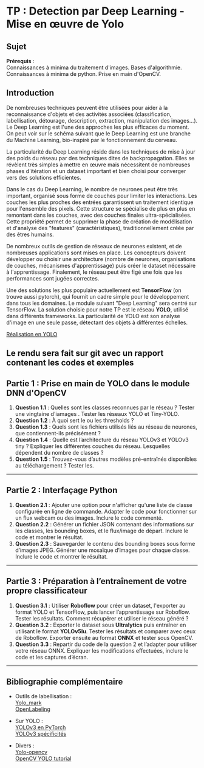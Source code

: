 # TP : Detection par Deep Learning - Mise en œuvre de Yolo

## Sujet

**Prérequis** :  
Connaissances à minima du traitement d'images. Bases d'algorithmie. Connaissances à minima de python. Prise en main d'OpenCV.

## Introduction
De nombreuses techniques peuvent être utilisées pour aider à la reconnaissance d'objets et des activités associées (classification, labellisation, détourage, description, extraction, manipulation des images…). Le Deep Learning est l'une des approches les plus efficaces du moment. On peut voir sur le schéma suivant que le Deep Learning est une branche du Machine Learning, bio-inspiré par le fonctionnement du cerveau.

La particularité du Deep Learning réside dans les techniques de mise à jour des poids du réseau par des techniques dites de backpropagation. Elles se révèlent très simples à mettre en œuvre mais nécessitent de nombreuses phases d'itération et un dataset important et bien choisi pour converger vers des solutions efficientes.

Dans le cas du Deep Learning, le nombre de neurones peut être très important, organisé sous forme de couches pour limiter les interactions. Les couches les plus proches des entrées garantissent un traitement identique pour l'ensemble des pixels. Cette structure se spécialise de plus en plus en remontant dans les couches, avec des couches finales ultra-spécialisées. Cette propriété permet de supprimer la phase de création de modélisation et d'analyse des "features" (caractéristiques), traditionnellement créée par des êtres humains.

De nombreux outils de gestion de réseaux de neurones existent, et de nombreuses applications sont mises en place. Les concepteurs doivent développer ou choisir une architecture (nombre de neurones, organisations de couches, mécanismes d'apprentissage) puis créer le dataset nécessaire à l'apprentissage. Finalement, le réseau peut être figé une fois que les performances sont jugées correctes.

Une des  solutions les plus populaire actuellement est **TensorFlow** (on trouve aussi pytorch), qui fournit un cadre simple pour le développement dans tous les domaines. Le module suivant "Deep Learning" sera centré sur TensorFlow. La solution choisie pour notre TP est le réseau **YOLO**, utilisé dans différents frameworks. La particularité de YOLO est son analyse d'image en une seule passe, détectant des objets à différentes échelles.

[Réalisation en YOLO](https://medium.com/@jonathan_hui/real-time-object-detection-with-yolo-yolov2-28b1b93e2088)

Le rendu sera fait sur git avec un rapport contenant les codes et exemples
---

## Partie 1 : Prise en main de YOLO dans le module DNN d'OpenCV

1. **Question 1.1** : Quelles sont les classes reconnues par le réseau ? Tester une vingtaine d'iamages . Tester les réseaux YOLO et Tiny-YOLO.
2. **Question 1.2** : À quoi sert le ou les thresholds ?
3. **Question 1.3** : Quels sont les fichiers utilisés liés au réseau de neurones, que contiennent-ils précisément ?
4. **Question 1.4** : Quelle est l’architecture du réseau YOLOv3 et YOLOv3 tiny ? Expliquer les différentes couches du réseau. Lesquelles dépendent du nombre de classes ?
5. **Question 1.5** : Trouvez-vous d’autres modèles pré-entraînés disponibles au téléchargement ? Tester les.

---

## Partie 2 : Interfaçage Python

1. **Question 2.1** : Ajouter une option pour n'afficher qu'une liste de classe configurée en ligne de commande. Adapter le code pour fonctionner sur un flux webcam ou des images. Inclure le code commenté.
2. **Question 2.2** : Générer un fichier JSON contenant des informations sur les classes, les bounding boxes, et le flux/image de départ. Inclure le code et montrer le résultat.
3. **Question 2.3** : Sauvegarder le contenu des bounding boxes sous forme d’images JPEG. Générer une mosaïque d’images pour chaque classe. Inclure le code et montrer le résultat.

---

## Partie 3 : Préparation à l’entraînement de votre propre classificateur

1. **Question 3.1** : Utiliser **Roboflow** pour créer un dataset, l'exporter au format YOLO et TensorFlow, puis lancer l’apprentissage sur Roboflow. Tester les résultats. Comment récupérer et utiliser le réseau généré ?
2. **Question 3.2** : Exporter le dataset sous **Ultralytics** puis entraîner en utilisant le format **YOLOv5lu**. Tester les résultats et comparer avec ceux de Roboflow. Exporter ensuite au format **ONNX** et tester sous OpenCV.
3. **Question 3.3** : Repartir du code de la question 2 et l’adapter pour utiliser votre réseau ONNX. Expliquer les modifications effectuées, inclure le code et les captures d’écran.

---

## Bibliographie complémentaire

- Outils de labellisation :  
  [Yolo_mark](https://github.com/AlexeyAB/Yolo_mark)  
  [OpenLabeling](https://github.com/fabricejumel/OpenLabeling)

- Sur YOLO :  
  [YOLOv3 en PyTorch](https://www.kdnuggets.com/2018/05/implement-yolo-v3-object-detector-pytorch-part-1.html)  
  [YOLOv3 spécificités](https://towardsdatascience.com/yolo-v3-object-detection-53fb7d3bfe6b)

- Divers :  
  [Yolo-opencv](https://datacorner.fr/yolo-opencv/)  
  [OpenCV YOLO tutorial](https://opencv-tutorial.readthedocs.io/en/latest/yolo/yolo.html)


